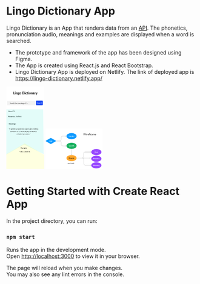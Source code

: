 # Lingo Dictionary App

Lingo Dictionary is an App that renders data from an [API](https://dictionaryapi.dev). The phonetics, pronunciation audio, meanings and examples are displayed when a word is searched.
- The prototype and framework of the app has been designed using Figma. 
- The App is created using React.js and React Bootstrap.
- Lingo Dictionary App is deployed on Netlify. The link of deployed app is  https://lingo-dictionary.netlify.app/

<img src="src/images/prototype.png" width= 100 alt='prototype'>

<img src="src/images/wireframe.png" width=150 alt='wireframe' >


# Getting Started with Create React App

In the project directory, you can run:

### `npm start`

Runs the app in the development mode.\
Open [http://localhost:3000](http://localhost:3000) to view it in your browser.

The page will reload when you make changes.\
You may also see any lint errors in the console.

